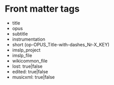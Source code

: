 # Front matter tags

* title
* opus
* subtitle
* instrumentation
* short (op-OPUS_Title-with-dashes_Nr-X_KEY)
* imslp_project
* imslp_file
* wikicommon_file
* lost: true|false
* edited: true|false
* musicxml: true|false
